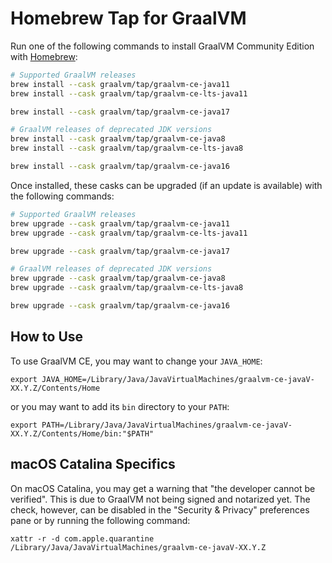 # Homebrew Tap for GraalVM

Run one of the following commands to install GraalVM Community Edition with [Homebrew]:

```bash
# Supported GraalVM releases
brew install --cask graalvm/tap/graalvm-ce-java11
brew install --cask graalvm/tap/graalvm-ce-lts-java11

brew install --cask graalvm/tap/graalvm-ce-java17

# GraalVM releases of deprecated JDK versions
brew install --cask graalvm/tap/graalvm-ce-java8
brew install --cask graalvm/tap/graalvm-ce-lts-java8

brew install --cask graalvm/tap/graalvm-ce-java16
```

Once installed, these casks can be upgraded (if an update is available) with the following commands:

```bash
# Supported GraalVM releases
brew upgrade --cask graalvm/tap/graalvm-ce-java11
brew upgrade --cask graalvm/tap/graalvm-ce-lts-java11

brew upgrade --cask graalvm/tap/graalvm-ce-java17

# GraalVM releases of deprecated JDK versions
brew upgrade --cask graalvm/tap/graalvm-ce-java8
brew upgrade --cask graalvm/tap/graalvm-ce-lts-java8

brew upgrade --cask graalvm/tap/graalvm-ce-java16
```

## How to Use

To use GraalVM CE, you may want to change your `JAVA_HOME`: 

 `export JAVA_HOME=/Library/Java/JavaVirtualMachines/graalvm-ce-javaV-XX.Y.Z/Contents/Home`

or you may want to add its `bin` directory to your `PATH`:

  `export PATH=/Library/Java/JavaVirtualMachines/graalvm-ce-javaV-XX.Y.Z/Contents/Home/bin:"$PATH"`


## macOS Catalina Specifics

On macOS Catalina, you may get a warning that "the developer cannot be
verified". This is due to GraalVM not being signed and notarized yet.
The check, however, can be disabled in the "Security & Privacy"
preferences pane or by running the following command:

 `xattr -r -d com.apple.quarantine /Library/Java/JavaVirtualMachines/graalvm-ce-javaV-XX.Y.Z`
 

[Homebrew]: https://brew.sh/
